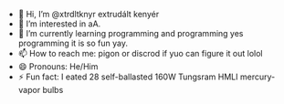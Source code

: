 - 👋 Hi, I’m @xtrdltknyr extrudált kenyér
- 👀 I’m interested in aA.
- 🌱 I’m currently learning programming and programming yes programming it is so fun yay.
- 📫 How to reach me: pigon or discrod if yuo can figure it out lolol
- 😄 Pronouns: He/Him
- ⚡ Fun fact: I eated 28 self-ballasted 160W Tungsram HMLI mercury-vapor bulbs

<!---
xtrdltknyr/xtrdltknyr is a ✨ special ✨ repository because its `README.md` (this file) appears on your GitHub profile.
You can click the Preview link to take a look at your changes.
--->
